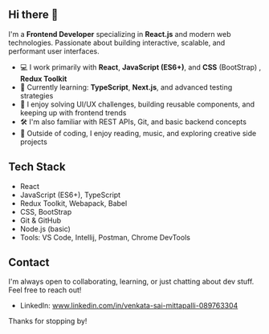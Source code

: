 ## Hi there 👋

I'm a **Frontend Developer** specializing in **React.js** and modern web technologies. Passionate about building interactive, scalable, and performant user interfaces.

- 💻 I work primarily with **React**, **JavaScript (ES6+)**, and **CSS** (BootStrap) , **Redux Toolkit**
- 🚀 Currently learning: **TypeScript**, **Next.js**, and advanced testing strategies
- 🧠 I enjoy solving UI/UX challenges, building reusable components, and keeping up with frontend trends
- 🛠 I'm also familiar with REST APIs, Git, and basic backend concepts
- 🌱 Outside of coding, I enjoy reading, music, and exploring creative side projects

## Tech Stack

- React
- JavaScript (ES6+), TypeScript
- Redux Toolkit, Webapack, Babel
- CSS, BootStrap
- Git & GitHub
- Node.js (basic)
- Tools: VS Code, Intellij, Postman, Chrome DevTools

## Contact

I'm always open to collaborating, learning, or just chatting about dev stuff. Feel free to reach out!
 
- LinkedIn: www.linkedin.com/in/venkata-sai-mittapalli-089763304


Thanks for stopping by!
<!--
**Venkata-10/Venkata-10** is a ✨ _special_ ✨ repository because its `README.md` (this file) appears on your GitHub profile.

Here are some ideas to get you started:

- 🔭 I’m currently working on ...
- 
- 👯 I’m looking to collaborate on ...
- 🤔 I’m looking for help with ...
- 💬 Ask me about ...
- 📫 How to reach me: ...
- 😄 Pronouns: ...
- ⚡ Fun fact: ...
-->
